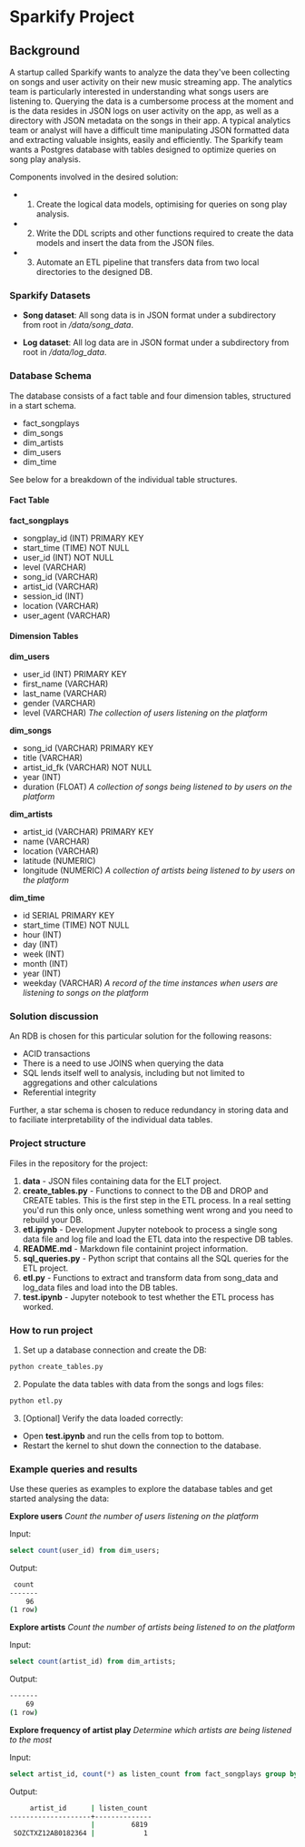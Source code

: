 # Sparkify Project

## Background

<p>A startup called Sparkify wants to analyze the data they've been collecting on songs and user activity on their new music streaming app. The analytics team is particularly interested in understanding what songs users are listening to. Querying the data is a cumbersome process at the moment and is the data resides in JSON logs on user activity on the app, as well as a directory with JSON metadata on the songs in their app. A typical analytics team or analyst will have a difficult time manipulating JSON formatted data and extracting valuable insights, easily and efficiently. The Sparkify team wants a Postgres database with tables designed to optimize queries on song play analysis.</p>

<p>Components involved in the desired solution: </p>

- 1. Create the logical data models, optimising for queries on song play analysis.
- 2. Write the DDL scripts and other functions required to create the data models and insert the data from the JSON files.
- 3. Automate an ETL pipeline that transfers data from two local directories to the designed DB.

### Sparkify Datasets

- **Song dataset**: All song data is in JSON format under a subdirectory from root in */data/song_data*.

- **Log dataset**: All log data are in JSON format under a subdirectory from root in */data/log_data*. 


### Database Schema
The database consists of a fact table and four dimension tables, structured in a start schema. 
- fact_songplays
- dim_songs
- dim_artists
- dim_users
- dim_time

See below for a breakdown of the individual table structures.

#### Fact Table
**fact_songplays**
- songplay_id (INT) PRIMARY KEY
- start_time (TIME) NOT NULL
- user_id (INT) NOT NULL
- level (VARCHAR)
- song_id (VARCHAR)
- artist_id (VARCHAR)
- session_id (INT)
- location (VARCHAR)
- user_agent (VARCHAR)

#### Dimension Tables
**dim_users**
- user_id (INT) PRIMARY KEY
- first_name (VARCHAR) 
- last_name (VARCHAR) 
- gender (VARCHAR)
- level (VARCHAR)
_The collection of users listening on the platform_

**dim_songs**
- song_id (VARCHAR) PRIMARY KEY
- title (VARCHAR)
- artist_id_fk (VARCHAR) NOT NULL
- year (INT)
- duration (FLOAT) 
_A collection of songs being listened to by users on the platform_

**dim_artists**
- artist_id (VARCHAR) PRIMARY KEY
- name (VARCHAR)
- location (VARCHAR)
- latitude (NUMERIC)
- longitude (NUMERIC)
_A collection of artists being listened to by users on the platform_

**dim_time**
- id SERIAL PRIMARY KEY
- start_time (TIME) NOT NULL
- hour (INT)
- day (INT)
- week (INT)
- month (INT)
- year (INT)
- weekday (VARCHAR)
_A record of the time instances when users are listening to songs on the platform_

### Solution discussion
<p>
An RDB is chosen for this particular solution for the following reasons:
<ul>
<li>ACID transactions</li>
<li>There is a need to use JOINS when querying the data</li>
<li>SQL lends itself well to analysis, including but not limited to aggregations and other calculations</li>
<li>Referential integrity</li>
</ul>
</p>
<p>Further, a star schema is chosen to reduce redundancy in storing data and to faciliate interpretability of the individual data tables. </p>

### Project structure

Files in the repository for the project:
1. **data** - JSON files containing data for the ELT project.
2. **create_tables.py** - Functions to connect to the DB and DROP and CREATE tables. This is the first step in the ETL process. In a real setting you'd run this only once, unless something went wrong and you need to rebuild your DB.
3. **etl.ipynb** - Development Jupyter notebook to process a single song data file and log file and load the ETL data into the respective DB tables.
4. **README.md** - Markdown file containint project information.
5. **sql_queries.py** - Python script that contains all the SQL queries for the ETL project.
6. **etl.py** - Functions to extract and transform data from song_data and log_data files and load into the DB tables. 
7. **test.ipynb** - Jupyter notebook to test whether the ETL process has worked.


### How to run project

1. Set up a database connection and create the DB:
```bash
python create_tables.py
```

2. Populate the data tables with data from the songs and logs files:

```bash
python etl.py
```

3. [Optional] Verify the data loaded correctly:
- Open **test.ipynb** and run the cells from top to bottom. 
- Restart the kernel to shut down the connection to the database.

### Example queries and results
<p>Use these queries as examples to explore the database tables and get started analysing the data:</p>

**Explore users**
_Count the number of users listening on the platform_

Input:
```sql
select count(user_id) from dim_users;
```

Output:
```bash
 count 
-------
    96
(1 row)
```

**Explore artists**
_Count the number of artists being listened to on the platform_

Input:
```sql
select count(artist_id) from dim_artists;
```

Output:
```bash
-------
    69
(1 row)
```


**Explore frequency of artist play**
_Determine which artists are being listened to the most_

Input:
```sql
select artist_id, count(*) as listen_count from fact_songplays group by 1 order by 2 desc;
```

Output:
```bash
     artist_id      | listen_count 
--------------------+--------------
                    |         6819
 SOZCTXZ12AB0182364 |            1
```
